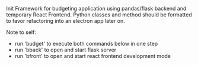 Init Framework for budgeting application using pandas/flask backend and temporary React Frontend. Python classes and method should be formatted to favor refactoring into an electron app later on.

Note to self:
- run 'budget' to execute both commands below in one step
- run 'bback' to open and start flask server
- run 'bfront' to open and start react frontend development mode

